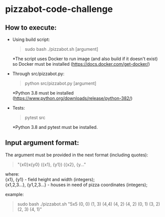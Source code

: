 # pizzabot-code-challenge
## How to execute:

- Using build script:
  >sudo bash ./pizzabot.sh [argument]
  
  *The script uses Docker to run image (and also build if it doesn't exist)
so Docker must be installed (https://docs.docker.com/get-docker/)


- Through src/pizzabot.py:

  > python src/pizzabot.py [argument]

  *Python 3.8 must be installed (https://www.python.org/downloads/release/python-382/)


- Tests:

  > pytest src
  
  *Python 3.8 and pytest must be installed.

## Input argument format:
  The argument must be provided in the next format (including quotes):
  >"{x0}x{y0} ({x1}, {y1}) ({x2}, {y..."

  where:  
  {x1}, {y1} - field height and width (integers);  
  {x1,2,3...}, {y1,2,3...} - houses in need of pizza coordinates (integers);  
  
  example:
    
  >sudo bash ./pizzabot.sh "5x5 (0, 0) (1, 3) (4,4) (4, 2) (4, 2) (0, 1)
(3, 2) (2, 3) (4, 1)"
  